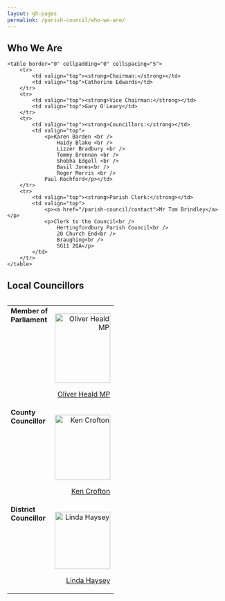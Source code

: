 ```yaml
---
layout: gh-pages
permalink: /parish-council/who-we-are/
---
```


<div class="panelLeft">
	<h2>Who We Are</h2>

	<table border="0" cellpadding="0" cellspacing="5">
		<tr>
			<td valign="top"><strong>Chairman:</strong></td>
			<td valign="top">Catherine Edwards</td>
		</tr>
		<tr>
			<td valign="top"><strong>Vice Chairman:</strong></td>
			<td valign="top">Gary O'Leary</td>
		</tr>
		<tr>
			<td valign="top"><strong>Councillors:</strong></td>
			<td valign="top">
				<p>Karen Barden <br />
					Haidy Blake <br />
					Lizzer Bradbury <br />
					Tommy Brennan <br />
					Shobha Edgell <br />
					Basil Jones<br />
					Roger Morris <br />
				Paul Rochford</p></td>
		</tr>
		<tr>
			<td valign="top"><strong>Parish Clerk:</strong></td>
			<td valign="top">
				<p><a href="/parish-council/contact">Mr Tom Brindley</a></p>
				<p>Clerk to the Council<br />
					Hertingfordbury Parish Council<br />
					20 Church End<br />
					Braughing<br />
					SG11 2QA</p>
			</td>
		</tr>
	</table>
</div>

<div class="panelRight">
	<h2>Local Councillors</h2>
	<table border="0" align="right" cellpadding="0" cellspacing="5">
		<tr>
			<td valign="top"><strong>Member of <br />
			Parliament</strong></td>
			<td align="right" valign="top">
				<p><img src="../../image/Oliver_Heald.jpg" alt="Oliver Heald MP" width="128" height="160" /></p>
				<p><a href="http://www.oliverhealdmp.com/" target="_blank">Oliver Heald MP</a></p>
			</td>
		</tr>
		<tr>
			<td valign="top"><strong>County<br />
				Councillor</strong>
			</td>
			<td align="right" valign="top">
				<p><img src="http://www.hertsdirect.org/hertscouncillors/councillors/kencroftonphoto" alt="Ken Crofton" width="128" height="150" /></p>
				<p><a href="http://www.hertsdirect.org/your-council/councillors/ccllrs/kencrofton/" target="_blank">Ken Crofton</a></p>
			</td>
		</tr>
		<tr>
			<td valign="top"><strong>District<br />
				Councillor</strong>
			</td>
			<td align="right" valign="top">
				<p><img src="../../image/Linda_Haysey.jpg" alt="Linda Haysey" width="128" height="132" /></p>
				<p><a href="http://online.eastherts.gov.uk/moderngov/mgUserInfo.aspx?UID=120" target="_blank">Linda Haysey</a></p>
			</td>
		</tr>
	</table>
</div>